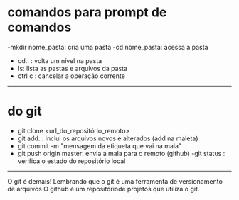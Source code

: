 # comandos para prompt de comandos

-mkdir nome_pasta: cria uma pasta
-cd nome_pasta: acessa a pasta
- cd.. : volta um nível na pasta
- ls: lista as pastas e arquivos da pasta
- ctrl c : cancelar a operação corrente
-----

# do git
- git clone <url_do_repositório_remoto>
- git add. : inclui os arquivos novos e alterados (add na maleta)
- git commit -m "mensagem da etiqueta que vai na mala"
- git push origin master: envia a mala para o remoto (github)
-git status : verifica o estado do repositório local

----
O git é demais!
	Lembrando que o git é uma ferramenta de versionamento de arquivos
	O github é um repositóriode projetos que utiliza o git.